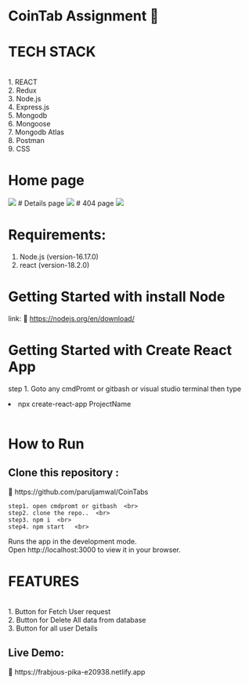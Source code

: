 # CoinTab Assignment 📰

 <h1> TECH STACK </h1>  <br>
  1. REACT  <br>
  2. Redux <br>
  3. Node.js <br>
  4. Express.js <br>
  5. Mongodb <br>
  6. Mongoose <br>
  7. Mongodb Atlas <br>
  8. Postman <br>
  9. CSS

 

  
  # Home page
  <img src="https://user-images.githubusercontent.com/96183163/208266141-bc233e93-bc90-41c1-a470-be31e602566b.png" />
  # Details page
  <img src="https://user-images.githubusercontent.com/96183163/208266102-612e0aa9-d26c-4289-9660-309f31c2abe8.png" />
  # 404 page
  <img src="https://user-images.githubusercontent.com/96183163/208266126-38f841f0-73e4-49df-91f4-0eea2dcbb023.png" />

  
<h1>Requirements:</h1>
  
   1.  Node.js (version-16.17.0) <br>
   2.  react  (version-18.2.0)   <br>
    
  
   <h1> Getting Started with install Node </h1>
   
   link: 🔗 https://nodejs.org/en/download/
   
  
   <h1> Getting Started with Create React App </h1>
   
   step 1. Goto any cmdPromt or gitbash or visual studio terminal then type <li> npx create-react-app ProjectName </li>  <br>
   
   <h1>How to Run </h1> 
   
   <h2> Clone this repository : </h2> 🔗 https://github.com/paruljamwal/CoinTabs  <br>
   
    step1. open cmdpromt or gitbash  <br>
    step2. clone the repo..  <br>
    step3. npm i  <br>
    step4. npm start   <br>
     
   Runs the app in the development mode.  <br>
   Open http://localhost:3000 to view it in your browser.  <br>
 
 <h1> FEATURES </h1>   <br>
   1. Button for Fetch User request <br>
   2. Button for Delete All data from database <br>
   3. Button for all user Details <br>
 
  <h2> Live Demo: </h2> 🔗 https://frabjous-pika-e20938.netlify.app



